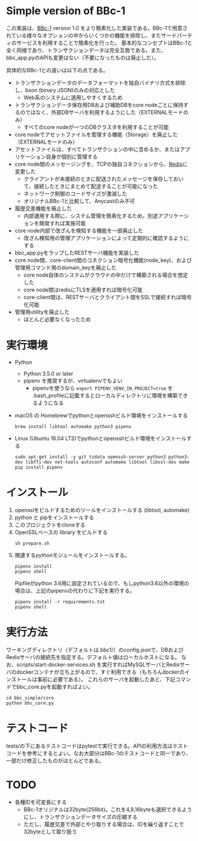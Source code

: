 Simple version of BBc-1
====
この実装は、[BBc-1](https://github.com/beyond-blockchain/bbc1) version 1.0
をより簡素化した実装である。BBc-1で用意されている様々なオプションの中からいくつかの機能を排除し、またサードパーティのサービスを利用することで簡素化を行った。
基本的なコンセプトはBBc-1と全く同様であり、トランザクションデータは完全互換である。また、bbc\_app.pyのAPIも変更はない（不要になったものは廃止した）。

具体的なBBc-1との違いは以下の点である。
* トランザクションデータのデータフォーマットを独自バイナリ方式を排除し、bson (binary JSON)のみの対応とした
  * Web系のシステムに適用しやすくするため
* トランザクションデータ保存用DBおよび補助DBをcore nodeごとに保持するのではなく、外部DBサーバを利用するようにした（EXTERNALモードのみ）
  * すべてのcore nodeが一つのDBクラスタを利用することが可能
*  core nodeでアセットファイルを管理する機能（Storage）を廃止した（EXTERNALモードのみ）
  * アセットファイルは、すべてトランザクションの中に含めるか、またはアプリケーション自身が個別に管理する
* core node間のメッセージングを、TCPの独自コネクションから、[Redis](https://redis.io)に変更した
  * クライアントが未接続のときに配送されたメッセージを保存しておいて、接続したときにまとめて配送することが可能になった
  * ネットワーク制御のコードサイズが激減した
  * オリジナルBBc-1と比較して、Anycastのみ不可
* 履歴交差機能を廃止した
  * 内部運用する際に、システム管理を簡素化するため。別途アプリケーションを開発すれば実施可能
* core node内部で改ざんを検知する機能を一部廃止した
  * 改ざん検知用の管理アプリケーションによって定期的に確認するようにする
* bbc\_app.pyをラップしたRESTサーバ機能を実装した
* core node間、core-client間のコネクション暗号化機能(node\_key)、および管理用コマンド用のdomain\_keyを廃止した
  * core node自体のシステムがクラウドの中だけで構築される場合を想定した
  * core node間はredisにTLSを適用すれば暗号化可能
  * core-client間は、RESTサーバとクライアント間をSSLで接続すれば暗号化可能
* 管理用utilityを廃止した
  * ほとんど必要なくなったため

# 実行環境

* Python
    - Python 3.5.0 or later
    - pipenv を推奨するが、virtualenvでもよい
        - pipenvを使うなら ```export PIPENV_VENV_IN_PROJECT=true``` を .bash_profileに記載するとローカルディレクトリに環境を構築できるようになる

* macOS の Homebrewでpythonとopensshビルド環境をインストールする
    ```
    brew install libtool automake python3 pipenv
    ```

* Linux (Ubuntu 16.04 LTS)でpythonとopensshビルド環境をインストールする
    ```
    sudo apt-get install -y git tzdata openssh-server python3 python3-dev libffi-dev net-tools autoconf automake libtool libssl-dev make
    pip install pipenv
    ```


# インストール
1. opensslをビルドするためのツールをインストールする (libtool, automake)
2. python と pipをインストールする
3. このプロジェクトをcloneする
4. OpenSSLベースの library をビルドする
    ```
    sh prepare.sh
    ```
5. 関連するpythonモジュールをインストールする。
    ```
    pipenv install
    pipenv shell
    ```
    Pipfileがpython 3.6用に設定されているので、もしpython3.6以外の環境の場合は、上記のpipenvの代わりに下記を実行する。
    ```
    pipenv install -r requirements.txt
    pipenv shell
    ``` 

# 実行方法
ワーキングディレクトリ（デフォルトは.bbc1/）のconfig.jsonで、DBおよびRedisサーバの接続先を指定する。デフォルト値はローカルホストになる。
なお、scripts/start-docker-services.sh を実行すればMySQLサーバとRedisサーバのdockerコンテナが立ち上がるので、すぐ利用できる（もちろんdockerのインストールは事前に必要である）。
これらのサーバを起動したあと、下記コマンドでbbc\_core.pyを起動すればよい。

```
cd bbc_simple/core
python bbc_core.py
```

# テストコード
tests/の下にあるテストコードはpytestで実行できる。APIの利用方法はテストコードを参考にするとよい。なお大部分はBBc-1のテストコードと同一であり、一部だけ修正したものがほとんどである。


# TODO
* 各種IDを可変長にする
  * BBc-1オリジナルは32byte(256bit)。これを4,8,16byteも選択できるようにし、トランザクションデータサイズの圧縮する
  * ただし、履歴交差で外部とやり取りする場合は、IDを繰り返すことで32byteとして取り扱う
